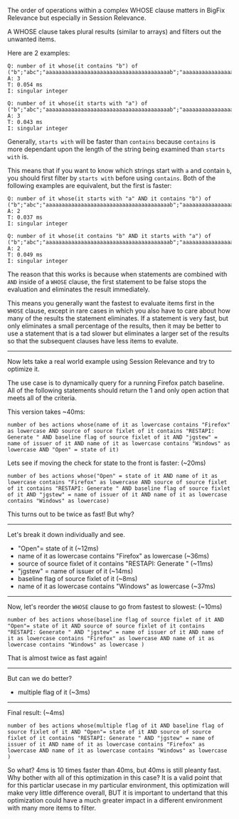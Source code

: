 The order of operations within a complex WHOSE clause matters in BigFix Relevance but especially in Session Relevance.

A WHOSE clause takes plural results (similar to arrays) and filters out the unwanted items.

Here are 2 examples:

    Q: number of it whose(it contains "b") of ("b";"abc";"aaaaaaaaaaaaaaaaaaaaaaaaaaaaaaaaaaaaaaab";"aaaaaaaaaaaaaaaaac")
    A: 3
    T: 0.054 ms
    I: singular integer

    Q: number of it whose(it starts with "a") of ("b";"abc";"aaaaaaaaaaaaaaaaaaaaaaaaaaaaaaaaaaaaaaab";"aaaaaaaaaaaaaaaaac")
    A: 3
    T: 0.043 ms
    I: singular integer
    
Generally, `starts with` will be faster than `contains` because `contains` is more dependant upon the length of the string being examined than `starts with` is.

This means that if you want to know which strings start with `a` and contain `b`, you should first filter by `starts with` before using `contains`. Both of the following examples are equivalent, but the first is faster:

    Q: number of it whose(it starts with "a" AND it contains "b") of ("b";"abc";"aaaaaaaaaaaaaaaaaaaaaaaaaaaaaaaaaaaaaaab";"aaaaaaaaaaaaaaaaac")
    A: 2
    T: 0.037 ms
    I: singular integer

    Q: number of it whose(it contains "b" AND it starts with "a") of ("b";"abc";"aaaaaaaaaaaaaaaaaaaaaaaaaaaaaaaaaaaaaaab";"aaaaaaaaaaaaaaaaac")
    A: 2
    T: 0.049 ms
    I: singular integer

The reason that this works is because when statements are combined with `AND` inside of a `WHOSE` clause, the first statement to be false stops the evaluation and eliminates the result immediately.

This means you generally want the fastest to evaluate items first in the `WHOSE` clause, except in rare cases in which you also have to care about how many of the results the statement eliminates. If a statement is very fast, but only eliminates a small percentage of the results, then it may be better to use a statement that is a tad slower but eliminates a larger set of the results so that the subsequent clauses have less items to evalute. 

-----

Now lets take a real world example using Session Relevance and try to optimize it. 

The use case is to dynamically query for a running Firefox patch baseline. All of the following statements should return the 1 and only open action that meets all of the criteria. 

This version takes ~40ms:

    number of bes actions whose(name of it as lowercase contains "Firefox" as lowercase AND source of source fixlet of it contains "RESTAPI: Generate " AND baseline flag of source fixlet of it AND "jgstew" = name of issuer of it AND name of it as lowercase contains "Windows" as lowercase AND "Open" = state of it)

Lets see if moving the check for state to the front is faster: (~20ms)

    number of bes actions whose("Open" = state of it AND name of it as lowercase contains "Firefox" as lowercase AND source of source fixlet of it contains "RESTAPI: Generate " AND baseline flag of source fixlet of it AND "jgstew" = name of issuer of it AND name of it as lowercase contains "Windows" as lowercase)

This turns out to be twice as fast! But why? 

-----

Let's break it down individually and see.

- "Open"= state of it (~12ms)
- name of it as lowercase contains "Firefox" as lowercase (~36ms)
- source of source fixlet of it contains "RESTAPI: Generate " (~11ms)
- "jgstew" = name of issuer of it (~14ms)
- baseline flag of source fixlet of it (~8ms)
- name of it as lowercase contains "Windows" as lowercase (~37ms)

-----

Now, let's reorder the `WHOSE` clause to go from fastest to slowest: (~10ms)

    number of bes actions whose(baseline flag of source fixlet of it AND "Open"= state of it AND source of source fixlet of it contains "RESTAPI: Generate " AND "jgstew" = name of issuer of it AND name of it as lowercase contains "Firefox" as lowercase AND name of it as lowercase contains "Windows" as lowercase )

That is almost twice as fast again!

-----

But can we do better?

- multiple flag of it (~3ms)

-----

Final result: (~4ms)

    number of bes actions whose(multiple flag of it AND baseline flag of source fixlet of it AND "Open"= state of it AND source of source fixlet of it contains "RESTAPI: Generate " AND "jgstew" = name of issuer of it AND name of it as lowercase contains "Firefox" as lowercase AND name of it as lowercase contains "Windows" as lowercase )
    
So what? 4ms is 10 times faster than 40ms, but 40ms is still pleanty fast. Why bother with all of this optimization in this case? It is a valid point that for this particlar usecase in my particular environment, this optimization will make very little difference overall, BUT it is important to undertand that this optimization could have a much greater impact in a different environment with many more items to filter. 
